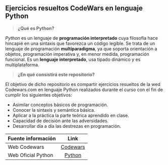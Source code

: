 **Ejercicios resueltos CodeWars en lenguaje Python**
-----------

> **¿Qué es Python?**

*Python* es un lenguaje de **programación interpretado** cuya filosofía hace hincapié en una sintaxis que favorezca un código legible.
Se trata de un lenguaje de programación **multiparadigma**, ya que soporta orientación a objetos, programación imperativa y, en menor medida, programación funcional. Es un **lenguaje interpretado**, usa tipado dinámico y es multiplataforma.

> **¿En qué consistirá este repositorio?**

El objetivo de dicho repositorio es compartir ejercicios resueltos de la wed Codewars.com en lenguaje Python realizados durante el curso con el fin de cumplir los siguientes objetivos:

 - Asimilar conceptos básicos de programación.
 - Conocer la sintaxis y semántica básica.
 - Aplicar a la práctica la parte teórica aprendido en clase.
 - Capacidad de decisión ante las adversidades.
 - Desarrollar día a día las destrezas en programación.

| Fuente información | Link | 
| :------- | :------: | 
| Web Codewars   | [Codewars](https://www.codewars.com)       | 
| Web Oficial Python  | [Python](https://www.python.org/)     | 
 
